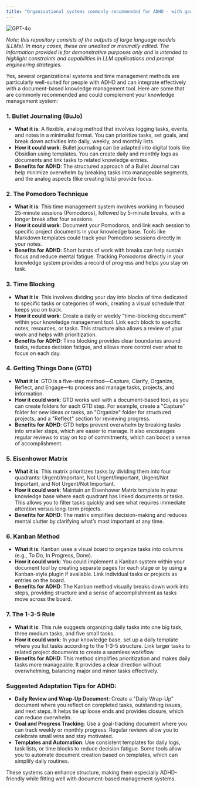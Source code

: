 ```yaml
---
title: "Organisational systems commonly recommended for ADHD - with good integration with doc based systems"
---
```

![GPT-4o](https://img.shields.io/badge/GPT--4o-3333FF?style=for-the-badge&logo=openai&logoColor=white)



*Note: this repository consists of the outputs of large language models (LLMs). In many cases, these are unedited or minimally edited. The information provided is for demonstrative purposes only and is intended to highlight constraints and capabilities in LLM applications and prompt engineering strategies.*


Yes, several organizational systems and time management methods are particularly well-suited for people with ADHD and can integrate effectively with a document-based knowledge management tool. Here are some that are commonly recommended and could complement your knowledge management system:

### 1. **Bullet Journaling (BuJo)**
   - **What it is**: A flexible, analog method that involves logging tasks, events, and notes in a minimalist format. You can prioritize tasks, set goals, and break down activities into daily, weekly, and monthly lists.
   - **How it could work**: Bullet journaling can be adapted into digital tools like Obsidian using templates. You can create daily and monthly logs as documents and link tasks to related knowledge entries.
   - **Benefits for ADHD**: The structured approach of a Bullet Journal can help minimize overwhelm by breaking tasks into manageable segments, and the analog aspects (like creating lists) provide focus.

### 2. **The Pomodoro Technique**
   - **What it is**: This time management system involves working in focused 25-minute sessions (Pomodoros), followed by 5-minute breaks, with a longer break after four sessions.
   - **How it could work**: Document your Pomodoros, and link each session to specific project documents in your knowledge base. Tools like Markdown templates could track your Pomodoro sessions directly in your notes.
   - **Benefits for ADHD**: Short bursts of work with breaks can help sustain focus and reduce mental fatigue. Tracking Pomodoros directly in your knowledge system provides a record of progress and helps you stay on task.

### 3. **Time Blocking**
   - **What it is**: This involves dividing your day into blocks of time dedicated to specific tasks or categories of work, creating a visual schedule that keeps you on track.
   - **How it could work**: Create a daily or weekly "time-blocking document" within your knowledge management tool. Link each block to specific notes, resources, or tasks. This structure also allows a review of your work and helps with prioritization.
   - **Benefits for ADHD**: Time blocking provides clear boundaries around tasks, reduces decision fatigue, and allows more control over what to focus on each day.

### 4. **Getting Things Done (GTD)**
   - **What it is**: GTD is a five-step method—Capture, Clarify, Organize, Reflect, and Engage—to process and manage tasks, projects, and information.
   - **How it could work**: GTD works well with a document-based tool, as you can create folders for each GTD step. For example, create a "Capture" folder for new ideas or tasks, an "Organize" folder for structured projects, and a "Reflect" section for reviewing progress.
   - **Benefits for ADHD**: GTD helps prevent overwhelm by breaking tasks into smaller steps, which are easier to manage. It also encourages regular reviews to stay on top of commitments, which can boost a sense of accomplishment.

### 5. **Eisenhower Matrix**
   - **What it is**: This matrix prioritizes tasks by dividing them into four quadrants: Urgent/Important, Not Urgent/Important, Urgent/Not Important, and Not Urgent/Not Important.
   - **How it could work**: Maintain an Eisenhower Matrix template in your knowledge base where each quadrant has linked documents or tasks. This allows you to filter tasks quickly and see what requires immediate attention versus long-term projects.
   - **Benefits for ADHD**: The matrix simplifies decision-making and reduces mental clutter by clarifying what’s most important at any time.

### 6. **Kanban Method**
   - **What it is**: Kanban uses a visual board to organize tasks into columns (e.g., To Do, In Progress, Done).
   - **How it could work**: You could implement a Kanban system within your document tool by creating separate pages for each stage or by using a Kanban-style plugin if available. Link individual tasks or projects as entries on the board.
   - **Benefits for ADHD**: The Kanban method visually breaks down work into steps, providing structure and a sense of accomplishment as tasks move across the board.

### 7. **The 1-3-5 Rule**
   - **What it is**: This rule suggests organizing daily tasks into one big task, three medium tasks, and five small tasks.
   - **How it could work**: In your knowledge base, set up a daily template where you list tasks according to the 1-3-5 structure. Link larger tasks to related project documents to create a seamless workflow.
   - **Benefits for ADHD**: This method simplifies prioritization and makes daily tasks more manageable. It provides a clear direction without overwhelming, balancing major and minor tasks effectively.

### Suggested Adaptation Tips for ADHD:
   - **Daily Review and Wrap-Up Document**: Create a "Daily Wrap-Up" document where you reflect on completed tasks, outstanding issues, and next steps. It helps tie up loose ends and provides closure, which can reduce overwhelm.
   - **Goal and Progress Tracking**: Use a goal-tracking document where you can track weekly or monthly progress. Regular reviews allow you to celebrate small wins and stay motivated.
   - **Templates and Automation**: Use consistent templates for daily logs, task lists, or time blocks to reduce decision fatigue. Some tools allow you to automate document creation based on templates, which can simplify daily routines. 

These systems can enhance structure, making them especially ADHD-friendly while fitting well with document-based management systems.